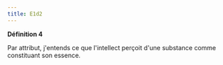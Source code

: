 ```yaml
---
title: E1d2
---
```


**Définition 4**

Par attribut, j'entends ce que l'intellect perçoit d'une substance comme constituant son essence.